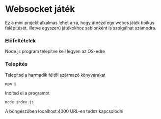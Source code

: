 # Websocket játék

Ez a mini projekt alkalmas lehet arra, hogy átnézd egy webes játék tipikus felépítését, illetve egyszerű játékokhoz sablonként is szolgálhat számodra.

### Előfeltételek

Node.js program telepítve kell legyen az OS-edre

### Telepítés

Telepítsd a harmadik féltől származó könyvárakat

```
npm i
```

Indítsd el a programot

```
node index.js
```

A böngészőben localhost:4000 URL-en tudsz kapcsolódni